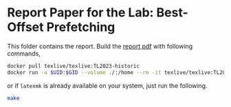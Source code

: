 # Report Paper for the Lab: Best-Offset Prefetching

This folder contains the report.
Build the [report pdf](prefetcher_ow_jk.pdf) with following commands,
```bash
docker pull texlive/texlive:TL2023-historic
docker run -u $UID:$GID --volume ./:/home --rm -it texlive/texlive:TL2023-historic bash -c "cd /home; make"
```
or if `latexmk` is already available on your system, just run the following.
```bash
make
```

